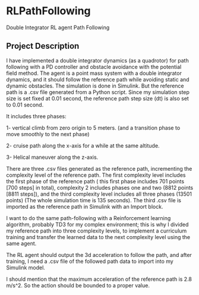# RLPathFollowing
Double Integrator RL agent Path Following 

## Project Description 
I have implemented a double integrator dynamics (as a quadrotor) for path following with a PD controller and obstacle avoidance with the potential field method. The agent is a point mass system with a double integrator dynamics, and it should follow the reference path while avoiding static and dynamic obstacles. The simulation is done in Simulink. But the reference path is a .csv file generated from a Python script. Since my simulation step size is set fixed at 0.01 second, the reference path step size (dt) is also set to 0.01 second. 

It includes three phases: 

1- vertical climb from zero origin to 5 meters. (and a transition phase to move smoothly to the next phase) 

2- cruise path along the x-axis for a while at the same altitude. 

3- Helical maneuver along the z-axis. 


There are three .csv files generated as the reference path, incrementing the complexity level of the reference path.
The first complexity level includes the first phase of the reference path ( this first phase includes 701 points [700 steps] in total), complexity 2 includes phases one and two (8812 points [8811 steps]), and the third complexity level includes all three phases (13501 points) (The whole simulation time is 135 seconds).
The third .csv file is imported as the reference path in Simulink with an Import block.

I want to do the same path-following with a Reinforcement learning algorithm, probably TD3 for my complex environment; this is why I divided my reference path into three complexity levels, to implement a curriculum training and transfer the learned data to the next complexity level using the same agent. 

The RL agent should output the 3d acceleration to follow the path, and after training, I need a .csv file of the followed path data to import into my Simulink model. 

I should mention that the maximum acceleration of the reference path is 2.8 m/s^2. So the action should be bounded to a proper value.
